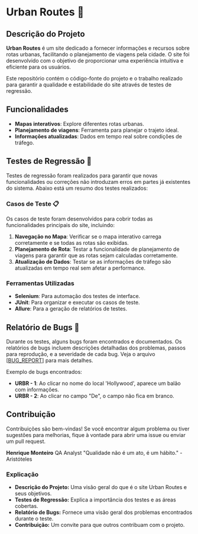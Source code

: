 # Urban Routes 🌆

## Descrição do Projeto

**Urban Routes** é um site dedicado a fornecer informações e recursos sobre rotas urbanas, facilitando o planejamento de viagens pela cidade. O site foi desenvolvido com o objetivo de proporcionar uma experiência intuitiva e eficiente para os usuários.

Este repositório contém o código-fonte do projeto e o trabalho realizado para garantir a qualidade e estabilidade do site através de testes de regressão.

## Funcionalidades

- **Mapas interativos**: Explore diferentes rotas urbanas.
- **Planejamento de viagens**: Ferramenta para planejar o trajeto ideal.
- **Informações atualizadas**: Dados em tempo real sobre condições de tráfego.

## Testes de Regressão 🧪

Testes de regressão foram realizados para garantir que novas funcionalidades ou correções não introduzam erros em partes já existentes do sistema. Abaixo está um resumo dos testes realizados:

### Casos de Teste 📋

Os casos de teste foram desenvolvidos para cobrir todas as funcionalidades principais do site, incluindo:

1. **Navegação no Mapa**: Verificar se o mapa interativo carrega corretamente e se todas as rotas são exibidas.
2. **Planejamento de Rota**: Testar a funcionalidade de planejamento de viagens para garantir que as rotas sejam calculadas corretamente.
3. **Atualização de Dados**: Testar se as informações de tráfego são atualizadas em tempo real sem afetar a performance.

### Ferramentas Utilizadas

- **Selenium**: Para automação dos testes de interface.
- **JUnit**: Para organizar e executar os casos de teste.
- **Allure**: Para a geração de relatórios de testes.

## Relatório de Bugs 🐞

Durante os testes, alguns bugs foram encontrados e documentados. Os relatórios de bugs incluem descrições detalhadas dos problemas, passos para reprodução, e a severidade de cada bug. Veja o arquivo [[BUG_REPORT](https://docs.google.com/spreadsheets/d/1RNH7MdQC6qFvd8uknVhpLbMiMHRacG0m/edit?usp=sharing&ouid=105840637536928126724&rtpof=true&sd=true)] para mais detalhes.

Exemplo de bugs encontrados:

- **URBR - 1**: Ao clicar no nome do local 'Hollywood', aparece um balão com informações.
- **URBR - 2**: Ao clicar no campo "De", o campo não fica em branco.

## Contribuição

Contribuições são bem-vindas! Se você encontrar algum problema ou tiver sugestões para melhorias, fique à vontade para abrir uma issue ou enviar um pull request.

 **Henrique Monteiro**
QA Analyst
"Qualidade não é um ato, é um hábito." - Aristóteles

### Explicação

- **Descrição do Projeto:** Uma visão geral do que é o site Urban Routes e seus objetivos.
- **Testes de Regressão:** Explica a importância dos testes e as áreas cobertas.
- **Relatório de Bugs:** Fornece uma visão geral dos problemas encontrados durante o teste.
- **Contribuição:** Um convite para que outros contribuam com o projeto.
